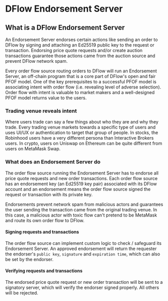 # DFlow Endorsement Server

## What is a DFlow Endorsement Server

An Endorsement Server endorses certain actions like sending an order to DFlow by signing and attaching an Ed25519 public key to the request or transaction. Endorsing price quote requests and/or create auction transactions guarantee those actions came from the auction source and prevent DFlow network spam.

Every order flow source routing orders to DFlow will run an Endorsement Server, an off-chain program that is a core part of DFlow's open and fair PFOF model. One of the key prerequisites to a successful PFOF model is associating intent with order flow (i.e. revealing level of adverse selection). Order flow with intent is valuable to market makers and a well-designed PFOF model returns value to the users.

### Trading venue reveals intent

Where users trade can say a few things about who they are and why they trade. Every trading venue markets towards a specific type of users and uses UI/UX or authentication to target that group of people. In stocks, the Robinhood users have a very different persona than Interactive Brokers users. In crypto, users on Uniswap on Ethereum can be quite different from users on MetaMask Swap.

### What does an Endorsement Server do

The order flow source running the Endorsement Server has to endorse all price quote requests and new order transactions. Each order flow source has an endorsement key (an Ed25519 key pair) associated with its DFlow account and an endorsement means the order flow source signed the request or transaction with its private key.

Endorsements prevent network spam from malicious actors and guarantees the user sending the transaction came from the original trading venue. In this case, a malicious actor with toxic flow can't pretend to be MetaMask and route its own order flow to DFlow.

#### Signing requests and transactions

The order flow source can implement custom logic to check / safeguard its Endorsement Server. An approved endorsement will return the requester the endorser's `public key`, `signature` and `expiration time`, which can also be set by the endorser.

#### Verifying requests and transactions

The endorsed price quote request or new order transaction will be sent to a signatory server, which will verify the endorser signed properly. All others will be rejected.
